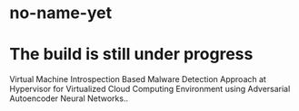 # no-name-yet
# The build is still under progress
Virtual Machine Introspection Based Malware Detection Approach at Hypervisor for Virtualized Cloud Computing Environment using Adversarial Autoencoder Neural Networks..
